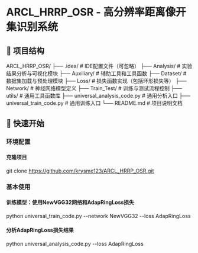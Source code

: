 # ARCL_HRRP_OSR - 高分辨率距离像开集识别系统
## 📁 项目结构
ARCL_HRRP_OSR/
├── .idea/                           # IDE配置文件（可忽略）
├── Analysis/                        # 实验结果分析与可视化模块
├── Auxiliary/                       # 辅助工具和工具函数
├── Dataset/                         # 数据集加载与预处理模块
├── Loss/                           # 损失函数实现（包括环形损失等）
├── Network/                        # 神经网络模型定义
├── Train_Test/                     # 训练与测试流程控制
├── utils/                          # 通用工具函数库
├── universal_analysis_code.py      # 通用分析入口
├── universal_train_code.py         # 通用训练入口
└── README.md                       # 项目说明文档
## 🚀 快速开始

### 环境配置
#### 克隆项目
git clone https://github.com/krysme123/ARCL_HRRP_OSR.git

### 基本使用
#### 训练模型：使用NewVGG32网络和AdapRingLoss损失
python universal_train_code.py --network NewVGG32 --loss AdapRingLoss
#### 分析AdapRingLoss损失结果
python universal_analysis_code.py --loss AdapRingLoss

